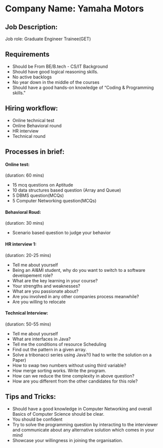 # **Company Name: Yamaha Motors**

## **Job Description:**

Job role: Graduate Engineer Trainee(GET)

## **Requirements**

<ul>
    <li>Should be From BE/B.tech - CS/IT Background</li>
    <li>Should have good logical reasoning skills.</li>
    <li>No active backlogs</li>
    <li>No year down in the middle of the courses</li>
    <li>Should have a good hands-on knowledge of “Coding & Programming skills."</li>
</ul>

## **Hiring workflow:**

<ul>
<li>Online technical test</li>
<li>Online Behavioral round</li>
<li>HR interview</li>
<li>Technical round</li>
</ul>

## **Processes in brief:**

<h4>Online test:</h4>
(duration: 60 mins)
<ul>
    <li>15 mcq questions on Aptitude</li>
    <li>10 data structures based question (Array and Queue)</li>
    <li>5 DBMS question(MCQs)</li>
    <li>5 Computer Networking question(MCQs)</li>
</ul>

<h4>Behavioral Roud:</h4>
(duration: 30 mins)
<ul>
    <li>Scenario based question to judge your behavior</li>
</ul>

<h4>HR interview 1:</h4>

(duration: 20-25 mins)

<ul>
    <li>Tell me about yourself</li>
    <li>Being an AI&Ml student, why do you want to switch to a software developement role?</li>
    <li>What are the key learning in your course?</li>
    <li>Your strengths and weaknesses?</li>
    <li>What are you passionate about?</li>
    <li>Are you involved in any other companies process meanwhile?</li>
    <li>Are you willing to relocate</li>
</ul>

<h4>Technical Interview:</h4>

(duration: 50-55 mins)
<ul>
    <li>Tell me about yourself</li>
    <li>What are interfaces in Java?</li>
    <li>Tell me the conditions of resource Scheduling</li>
    <li>Find out the pattern in a given array.</li>
    <li>Solve a tribonacci series using Java?(I had to write the solution on a Paper) </li>
    <li>How to swap two numbers without using third variable?</li>
    <li>How merge sorting works. Write the program.</li>
    <li>How can we reduce the time complexity in above question?</li>
    <li>How are you different from the other candidates for this role?</li>
</ul>

## **Tips and Tricks:**

<ul>
    <li>Should have a good knowledge in Computer Networking and overall Basics of Computer Science should be clear.</li>
    <li>You should be confident</li>
    <li>Try to solve the programming question by interacting to the interviewer and communicate about any alternative solution which comes in your mind</li>
    <li>Showcase your willingness in joining the organisation. </li>
</ul>
